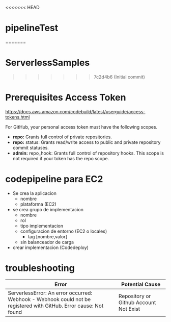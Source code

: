 <<<<<<< HEAD
# pipelineTest
=======
# ServerlessSamples
>>>>>>> 7c2d4b6 (Initial commit)
 
# Prerequisites Access Token
https://docs.aws.amazon.com/codebuild/latest/userguide/access-tokens.html

For GitHub, your personal access token must have the following scopes.
- **repo:** Grants full control of private repositories.
- **repo:** status: Grants read/write access to public and private repository commit statuses.
- **admin:** repo_hook: Grants full control of repository hooks. This scope is not required if your token has the repo scope.

#  codepipeline para EC2
- Se crea la aplicacion
  - nombre
  - plataforma (EC2)
- se crea grupo de implementacion
  - nombre
  - rol
  - tipo implementacion
  - configuracion de entorno (EC2 o locales)
    - tag [nombre,valor]
  - sin balanceador de carga
- crear implementacion (Codedeploy)

# troubleshooting

|Error|Potential Cause|
|--|--|
|ServerlessError: An error occurred: Webhook - Webhook could not be registered with GitHub. Error cause: Not found|Repository or Github Account Not Exist|





